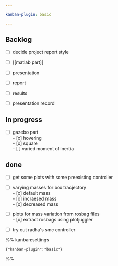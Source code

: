 ```yaml
---

kanban-plugin: basic

---
```


## Backlog

- [ ] decide project report style
- [ ] [[matlab part]]
- [ ] presentation
- [ ] report
- [ ] results
- [ ] presentation record


## In progress

- [ ] gazebo part<br>- [x] hovering<br>- [x] square<br>- [ ] varied moment of inertia


## done

- [ ] get some plots with some preexisting controller
- [ ] varying masses for box tracjectory<br>- [x] default mass<br>- [x] incraesed mass<br>- [x] decreased mass
- [ ] plots for mass variation from rosbag files<br>- [x] extract rosbags using plotjuggler
- [ ] try out radha's smc controller




%% kanban:settings
```
{"kanban-plugin":"basic"}
```
%%